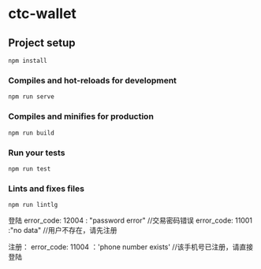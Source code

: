 # ctc-wallet

## Project setup
```
npm install
```

### Compiles and hot-reloads for development
```
npm run serve
```

### Compiles and minifies for production
```
npm run build
```

### Run your tests
```
npm run test
```

### Lints and fixes files
```
npm run lintlg
```
登陆
error_code: 12004 : "password error" //交易密码错误
error_code: 11001 :"no data" //用户不存在，请先注册

注册：
error_code: 11004 ：'phone number exists' //该手机号已注册，请直接登陆

